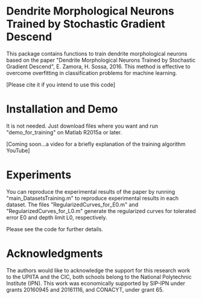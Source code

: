 # Dendrite Morphological Neurons Trained by Stochastic Gradient Descend

This package contains functions to train dendrite morphological neurons based on the paper "Dendrite Morphological Neurons Trained by Stochastic Gradient Descend", E. Zamora, H. Sossa, 2016. This method is effective to overcome overfitting in classification problems for machine learning. 

[Please cite it if you intend to use this code] 

# Installation and Demo
It is not needed. Just download files where you want and run "demo_for_training" on Matlab R2015a or later.

[Coming soon...a video for a briefly explanation of the training algorithm YouTube]

# Experiments
You can reproduce the experimental results of the paper by running "main_DatasetsTraining.m" to reproduce experimental results in each dataset. The files "RegularizedCurves_for_E0.m" and "RegularizedCurves_for_L0.m" generate the regularized curves for tolerated error E0 and depth limit L0, respectively. 

Please see the code for further details. 

# Acknowledgments
The authors would like to acknowledge the support for this research work to the UPIITA and the CIC, both schools belong to the National Polytechnic Institute (IPN). This work was economically supported by SIP-IPN under grants 20160945 and 20161116, and CONACYT, under grant 65.
